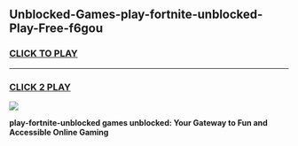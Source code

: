 
## Unblocked-Games-play-fortnite-unblocked-Play-Free-f6gou
<h3>
<a href="https://premium76.site?title=play-fortnite-unblocked&ref=23A">CLICK TO PLAY</a></h3>
<hr>

<h3>
<a href="https://premium76.site?title=play-fortnite-unblocked&ref=23A">CLICK 2 PLAY</a>
  
</h3>

<a href="https://premium76.site?title=play-fortnite-unblocked&ref=23A"><img src="https://clearcache.store/games.png"></a>


**play-fortnite-unblocked games unblocked: Your Gateway to Fun and Accessible Online Gaming**
